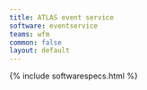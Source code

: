```yaml
---
title: ATLAS event service
software: eventservice
teams: wfm
common: false
layout: default
---
```


{% include softwarespecs.html %}

